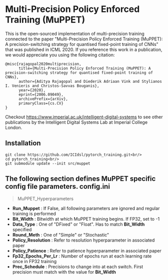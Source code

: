 **Multi-Precision Policy Enforced Training (MuPPET)** 
==============================
This is the open-sourced implementation of multi-precision training connected to the paper "Multi-Precision Policy Enforced Training (MuPPET): A precision-switching strategy for quantised fixed-point training of CNNs" that was published in ICML 2020. If you reference this work in a publication, we would appreciate you using the following citation:  
```
@misc{rajagopal2020multiprecision,
      title={Multi-Precision Policy Enforced Training (MuPPET): A precision-switching strategy for quantised fixed-point training of CNNs}, 
      author={Aditya Rajagopal and Diederik Adriaan Vink and Stylianos I. Venieris and Christos-Savvas Bouganis},
      year={2020},
      eprint={2006.09049},
      archivePrefix={arXiv},
      primaryClass={cs.CV}
}
```
Checkout https://www.imperial.ac.uk/intelligent-digital-systems to see other publications by the Intelligent Digital Systems Lab at Imperial College London.  

Installation
------------
```
git clone https://github.com/ICIdsl/pytorch_training.git<br/>
cd pytorch_training<br/>
git submodule update --init src/muppet 
```

The following section defines MuPPET specific config file parameters. 
config.ini
----------
> MuPPET\_Hyperparameters
- **Run\_Muppet** : If False, all following parameters are ignored and regular training is performed 
- **Bit\_Width** : Bitwidth at which MuPPET training begins. If FP32, set to -1 
- **Data\_Type** : One of "DFixed" or "Float". Has to match **Bit\_Width** specified
- **Round\_Meth** : One of "Simple" or "Stochastic"
- **Policy\_Resolution** : Refer to resolution hyperparameter in associated paper  
- **Policy\_Patience** : Refer to patience hyperparameter in associated paper
- **Fp32\_Epochs\_Per\_Lr** : Number of epochs run at each learning rate once in FP32 training  
- **Prec\_Schedule** : Precisions to change into at each switch. First precision must match with the value for **Bit\_Width**
